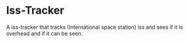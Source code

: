 # Iss-Tracker
A iss-tracker that tracks (International  space station) iss and sees if it is overhead and if it can be seen.
